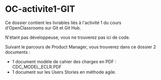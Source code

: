 # OC-activite1-GIT


Ce dossier contient les livrables liés à l'activité 1 du cours d'OpenClassrooms sur Git et Git Hub.

N'étant pas développeuse, vous ne trouverez pas ici de code.

Suivant le parcours de Product Manager, vous trouverez dans ce dossier 2 documents : 

  - 1 document modèle de cahier des charges en PDF : CDC_MODEL_ECLR.PDF
  - 1 document sur les Users Stories en méthode agile.
  
